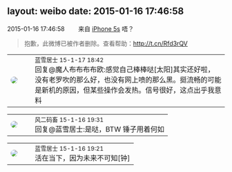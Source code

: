 layout: weibo
date: 2015-01-16 17:46:58
---
<meta name="referrer" content="no-referrer" />

2015-01-16 17:46:58  &nbsp;&nbsp;&nbsp;&nbsp;&nbsp;&nbsp; 来自 <a href="sinaweibo://customweibosource" rel="nofollow">iPhone 5s</a>
唔？
>  抱歉，此微博已被作者删除。查看帮助：http://t.cn/Rfd3rQV

<table style="width: 100%;">
  <tr>
    <td style="width: 40px;"><img style="border-radius:50%" src="https://tva1.sinaimg.cn/crop.0.0.180.180.50/7978b307jw1e8qgp5bmzyj2050050aa8.jpg?KID=imgbed,tva&Expires=1624464463&ssig=35lbLBG0Qa"></td>
    <td colspan="2"><small>蓝雪居士 15-1-17 18:42</small><br/>回复@魔人布布布布欧:感觉自己棒棒哒[太阳]其实还好啦，没有老罗吹的那么好，也没有网上喷的那么黑。挺流畅的可能是新机的原因，但某些操作会发热。信号很好，这点出乎我意料</td>
  </tr>
</table>

<table style="width: 100%;">
  <tr>
    <td style="width: 40px;"><img style="border-radius:50%" src="https://tva3.sinaimg.cn/crop.0.0.639.639.50/6d2a6003jw8f3idy69w2gj20hs0hrt9g.jpg?KID=imgbed,tva&Expires=1624464463&ssig=ZKKTu7DYQp"></td>
    <td colspan="2"><small>风二码畜 15-1-16 19:31</small><br/>回复@蓝雪居士:是哒，BTW 锤子用着何如</td>
  </tr>
</table>

<table style="width: 100%;">
  <tr>
    <td style="width: 40px;"><img style="border-radius:50%" src="https://tva1.sinaimg.cn/crop.0.0.180.180.50/7978b307jw1e8qgp5bmzyj2050050aa8.jpg?KID=imgbed,tva&Expires=1624464463&ssig=35lbLBG0Qa"></td>
    <td colspan="2"><small>蓝雪居士 15-1-16 19:21</small><br/>活在当下，因为未来不可知[钟]</td>
  </tr>
</table>
